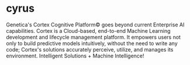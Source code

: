 # cyrus

Genetica's Cortex Cognitive Platform© goes beyond current Enterprise AI capabilities. Cortex is a Cloud-based, end-to-end Machine Learning development and lifecycle management platform. It empowers users not only to build predictive models intuitively, without the need to write any code; Cortex's solutions accurately perceive, utilize, and manages its environment.
Intelligent Solutions + Machine Intelligence!

